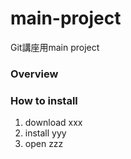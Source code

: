 # main-project
Git講座用main project

### Overview



### How to install 
1. download xxx
2. install yyy
3. open zzz